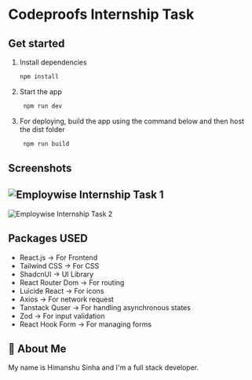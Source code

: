 # Codeproofs Internship Task

## Get started

1. Install dependencies

   ```bash
   npm install
   ```

2. Start the app

   ```bash
    npm run dev
   ```

3. For deploying, build the app using the command below and then host the dist folder

   ```bash
    npm run build
   ```

## Screenshots

![Employwise Internship Task 1](https://github.com/user-attachments/assets/a008ead4-6791-4b2b-944f-0df120597b14)
---
![Employwise Internship Task 2](https://github.com/user-attachments/assets/2d9ebffe-eefa-47e8-8e37-53c8e84a77a1)

## Packages USED

- React.js -> For Frontend
- Tailwind CSS -> For CSS
- ShadcnUI -> UI Library
- React Router Dom -> For routing
- Luicide React -> For icons
- Axios -> For network request
- Tanstack Quser -> For handling asynchronous states
- Zod -> For input validation
- React Hook Form -> For managing forms

## 🚀 About Me

My name is Himanshu Sinha and I'm a full stack developer.
